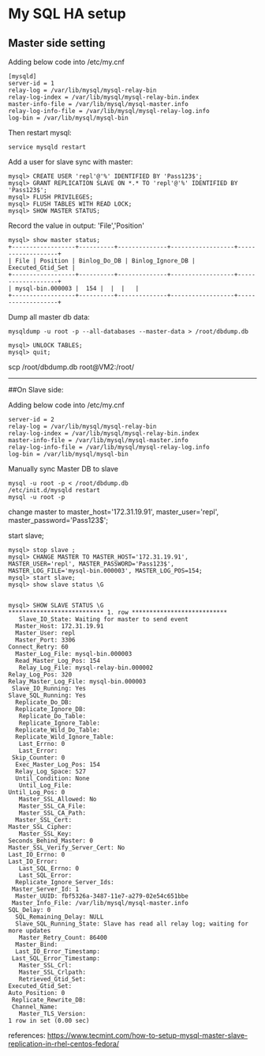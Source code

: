 # My SQL HA setup #

## Master side setting ##

Adding below code into /etc/my.cnf
    
    [mysqld]    
    server-id = 1
    relay-log = /var/lib/mysql/mysql-relay-bin
    relay-log-index = /var/lib/mysql/mysql-relay-bin.index
    master-info-file = /var/lib/mysql/mysql-master.info
    relay-log-info-file = /var/lib/mysql/mysql-relay-log.info
    log-bin = /var/lib/mysql/mysql-bin
    
Then restart mysql:

    service mysqld restart

Add a user for slave sync with master:

    mysql> CREATE USER 'repl'@'%' IDENTIFIED BY 'Pass123$';
    mysql> GRANT REPLICATION SLAVE ON *.* TO 'repl'@'%' IDENTIFIED BY 'Pass123$';
    mysql> FLUSH PRIVILEGES;
    mysql> FLUSH TABLES WITH READ LOCK;
    mysql> SHOW MASTER STATUS;

Record the value in output: 'File','Position'

    mysql> show master status;
    +------------------+----------+--------------+------------------+-------------------+
    | File | Position | Binlog_Do_DB | Binlog_Ignore_DB | Executed_Gtid_Set |
    +------------------+----------+--------------+------------------+-------------------+
    | mysql-bin.000003 |  154 |  |  |   |
    +------------------+----------+--------------+------------------+-------------------+
    

Dump all master db data:

    mysqldump -u root -p --all-databases --master-data > /root/dbdump.db

    mysql> UNLOCK TABLES;
    mysql> quit;


scp /root/dbdump.db root@VM2:/root/

---

##On Slave side:

Adding below code into /etc/my.cnf

    server-id = 2
    relay-log = /var/lib/mysql/mysql-relay-bin
    relay-log-index = /var/lib/mysql/mysql-relay-bin.index
    master-info-file = /var/lib/mysql/mysql-master.info
    relay-log-info-file = /var/lib/mysql/mysql-relay-log.info
    log-bin = /var/lib/mysql/mysql-bin

Manually sync Master DB to slave


    mysql -u root -p < /root/dbdump.db
    /etc/init.d/mysqld restart
    mysql -u root -p



change master to master_host='172.31.19.91', master_user='repl', master_password='Pass123$';

start slave;


    mysql> stop slave ;
    mysql> CHANGE MASTER TO MASTER_HOST='172.31.19.91', MASTER_USER='repl', MASTER_PASSWORD='Pass123$', MASTER_LOG_FILE='mysql-bin.000003', MASTER_LOG_POS=154;
    mysql> start slave;
    mysql> show slave status \G
    

    mysql> SHOW SLAVE STATUS \G
    *************************** 1. row ***************************
       Slave_IO_State: Waiting for master to send event
      Master_Host: 172.31.19.91
      Master_User: repl
      Master_Port: 3306
    Connect_Retry: 60
      Master_Log_File: mysql-bin.000003
      Read_Master_Log_Pos: 154
       Relay_Log_File: mysql-relay-bin.000002
    Relay_Log_Pos: 320
    Relay_Master_Log_File: mysql-bin.000003
     Slave_IO_Running: Yes
    Slave_SQL_Running: Yes
      Replicate_Do_DB:
      Replicate_Ignore_DB:
       Replicate_Do_Table:
       Replicate_Ignore_Table:
      Replicate_Wild_Do_Table:
      Replicate_Wild_Ignore_Table:
       Last_Errno: 0
       Last_Error:
     Skip_Counter: 0
      Exec_Master_Log_Pos: 154
      Relay_Log_Space: 527
      Until_Condition: None
       Until_Log_File:
    Until_Log_Pos: 0
       Master_SSL_Allowed: No
       Master_SSL_CA_File:
       Master_SSL_CA_Path:
      Master_SSL_Cert:
    Master_SSL_Cipher:
       Master_SSL_Key:
    Seconds_Behind_Master: 0
    Master_SSL_Verify_Server_Cert: No
    Last_IO_Errno: 0
    Last_IO_Error:
       Last_SQL_Errno: 0
       Last_SQL_Error:
      Replicate_Ignore_Server_Ids:
     Master_Server_Id: 1
      Master_UUID: fbf5326a-3487-11e7-a279-02e54c651bbe
     Master_Info_File: /var/lib/mysql/mysql-master.info
    SQL_Delay: 0
      SQL_Remaining_Delay: NULL
      Slave_SQL_Running_State: Slave has read all relay log; waiting for more updates
       Master_Retry_Count: 86400
      Master_Bind:
      Last_IO_Error_Timestamp:
     Last_SQL_Error_Timestamp:
       Master_SSL_Crl:
       Master_SSL_Crlpath:
       Retrieved_Gtid_Set:
    Executed_Gtid_Set:
    Auto_Position: 0
     Replicate_Rewrite_DB:
     Channel_Name:
       Master_TLS_Version:
    1 row in set (0.00 sec)
    


references:
https://www.tecmint.com/how-to-setup-mysql-master-slave-replication-in-rhel-centos-fedora/


    
